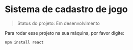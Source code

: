 <h1>Sistema de cadastro de jogo</h1>

>Status do projeto: Em desenvolvimento

Para rodar esse projeto na sua máquina, por favor digite:

```
npm install react
```


